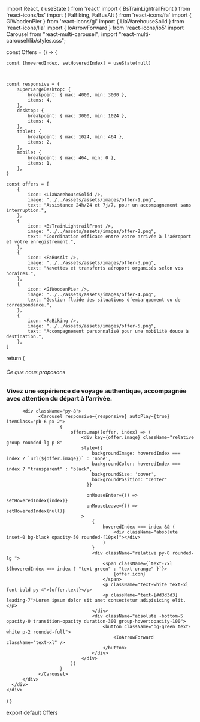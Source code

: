 import React, { useState } from 'react'
import { BsTrainLightrailFront } from 'react-icons/bs'
import { FaBiking, FaBusAlt } from 'react-icons/fa'
import { GiWoodenPier } from 'react-icons/gi'
import { LiaWarehouseSolid } from 'react-icons/lia'
import { IoArrowForward } from 'react-icons/io5'
import Carousel from "react-multi-carousel";
import "react-multi-carousel/lib/styles.css";

const Offers = () => {

    const [hoveredIndex, setHoveredIndex] = useState(null)



    const responsive = {
        superLargeDesktop: {
            breakpoint: { max: 4000, min: 3000 },
            items: 4,
        },
        desktop: {
            breakpoint: { max: 3000, min: 1024 },
            items: 4,
        },
        tablet: {
            breakpoint: { max: 1024, min: 464 },
            items: 2,
        },
        mobile: {
            breakpoint: { max: 464, min: 0 },
            items: 1,
        },
    }

    const offers = [
        {
            icon: <LiaWarehouseSolid />,
            image: "../../assets/assets/images/offer-1.png",
            text: "Assistance 24h/24 et 7j/7, pour un accompagnement sans interruption.",
        },
        {
            icon: <BsTrainLightrailFront />,
            image: "../../assets/assets/images/offer-2.png",
            text: "Coordination efficace entre votre arrivée à l'aéroport et votre enregistrement.",
        },
        {
            icon: <FaBusAlt />,
            image: "../../assets/assets/images/offer-3.png",
            text: "Navettes et transferts aéroport organisés selon vos horaires.",
        },
        {
            icon: <GiWoodenPier />,
            image: "../../assets/assets/images/offer-4.png",
            text: "Gestion fluide des situations d’embarquement ou de correspondance.",
        },
        {
            icon: <FaBiking />,
            image: "../../assets/assets/images/offer-5.png",
            text: "Accompagnement personnalisé pour une mobilité douce à destination.",
        },
    ]
  return (
    <div className="bg-[url('../../assets/assets/images/offers-img.png')] pb-24">
      <div className="max-w-[1320px] mx-auto py-24">
          <div className="flex flex-col items-center">
              <div className="relative w-fit px-8 py-2 flex items-center justify-center">
                  <span className="bg-green rounded-md opacity-15 absolute w-full h-full z-10">
                    <h6 className="text-orange relative font-semibold">Ce que nous proposons</h6>
                  </span>
              </div>
                <h3 className="lg:text-5xl text-3xl font-bold pb-8 text-white lg:w-4/5 text-center py-4">
                    Vivez une expérience de voyage authentique, accompagnée avec attention du départ à l’arrivée.
                </h3>
          </div>

          <div className="py-8">
                <Carousel responsive={responsive} autoPlay={true} itemClass="pb-6 px-2">
                        {
                            offers.map((offer, index) => (
                                <div key={offer.image} className="relative group rounded-lg p-8" 
                                style={{
                                    backgroundImage: hoveredIndex === index ? `url(${offer.image})` : 'none',
                                    backgroundColor: hoveredIndex === index ? "transparent" : "black",
                                    backgroundSize: 'cover',
                                    backgroundPosition: "center"
                                  }}

                                  onMouseEnter={() => setHoveredIndex(index)}
                                  onMouseLeave={() => setHoveredIndex(null)}
                                >
                                    {
                                        hoveredIndex === index && (
                                            <div className="absolute inset-0 bg-black opacity-50 rounded-[10px]"></div>
                                        )
                                    }
                                    <div className="relative py-8 rounded-lg ">
                                        <span className={`text-7xl ${hoveredIndex === index ? "text-green" : "text-orange" }`}>
                                            {offer.icon}
                                        </span>
                                        <p className="text-white text-xl font-bold py-4">{offer.text}</p>
                                        <p className="text-[#d3d3d3] leading-7">Lorem ipsum dolor sit amet consectetur adipisicing elit.</p>
                                    </div>
                                    <div className="absolute -bottom-5 opacity-0 transition-opacity duration-300 group-hover:opacity-100">
                                        <button className="bg-green text-white p-2 rounded-full">
                                            <IoArrowForward className="text-xl" />
                                        </button>
                                    </div>
                                </div>
                            ))
                        }
                </Carousel>
          </div>
      </div>
    </div>
  )
}

export default Offers
